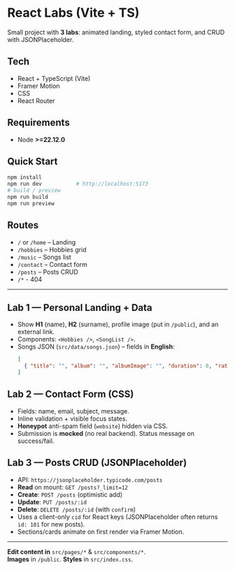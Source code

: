 # React Labs (Vite + TS)

Small project with **3 labs**: animated landing, styled contact form, and CRUD with JSONPlaceholder.

## Tech
- React + TypeScript (Vite)
- Framer Motion
- CSS
- React Router

## Requirements
- Node **>=22.12.0**

## Quick Start
```bash
npm install
npm run dev           # http://localhost:5173
# build / preview
npm run build
npm run preview
```

## Routes
- `/` or `/home` – Landing  
- `/hobbies` – Hobbies grid  
- `/music` – Songs list  
- `/contact` – Contact form  
- `/posts` – Posts CRUD
- `/*` - 404

---

## Lab 1 — Personal Landing + Data
- Show **H1** (name), **H2** (surname), profile image (put in `/public`), and an external link.
- Components: `<Hobbies />`, `<SongList />`.
- Songs JSON (`src/data/songs.json`) – fields in **English**:
  ```json
  [
    { "title": "", "album": "", "albumImage": "", "duration": 0, "rating": 0 }
  ]
  ```

## Lab 2 — Contact Form (CSS)
- Fields: name, email, subject, message.
- Inline validation + visible focus states.
- **Honeypot** anti-spam field (`website`) hidden via CSS.
- Submission is **mocked** (no real backend). Status message on success/fail.

## Lab 3 — Posts CRUD (JSONPlaceholder)
- API: `https://jsonplaceholder.typicode.com/posts`
- **Read** on mount: `GET /posts?_limit=12`
- **Create**: `POST /posts` (optimistic add)
- **Update**: `PUT /posts/:id`
- **Delete**: `DELETE /posts/:id` (with `confirm`)
- Uses a client-only `cid` for React keys (JSONPlaceholder often returns `id: 101` for new posts).
- Sections/cards animate on first render via Framer Motion.

--- 

**Edit content in** `src/pages/*` & `src/components/*`.  
**Images** in `/public`. **Styles** in `src/index.css`.
